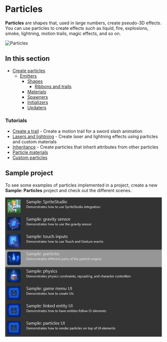 # Particles

**Particles** are shapes that, used in large numbers, create pseudo-3D effects. You can use particles to create effects such as liquid, fire, explosions, smoke, lightning, motion trails, magic effects, and so on.

![Particles](media/particles.png)

## In this section

* [Create particles](create-particles.md)
    * [Emitters](emitters.md)
        * [Shapes](shapes.md)
            * [Ribbons and trails](ribbons-and-trails.md)
        * [Materials](materials.md)
        * [Spawners](spawners.md)
        * [Initializers](initializers.md)
        * [Updaters](updaters.md)

### Tutorials

* [Create a trail](tutorials/create-a-trail.md) - Create a motion trail for a sword slash animation
* [Lasers and lightning](tutorials/lasers-and-lightning.md) - Create laser and lightning effects using particles and custom materials
* [Inheritance](tutorials/inheritance.md) - Create particles that inherit attributes from other particles
* [Particle materials](tutorials/particle-materials.md)
* [Custom particles](tutorials/custom-particles.md)

## Sample project

To see some examples of particles implemented in a project, create a new **Sample: Particles** project and check out the different scenes.

![Particles sample project](media/select-particles-sample-project.png)